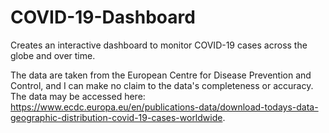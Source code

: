 # COVID-19-Dashboard
Creates an interactive dashboard to monitor COVID-19 cases across the globe and over time.

The data are taken from the European Centre for Disease Prevention and Control, and I can make no claim to the data's completeness or accuracy.  The data may be accessed here: https://www.ecdc.europa.eu/en/publications-data/download-todays-data-geographic-distribution-covid-19-cases-worldwide.
